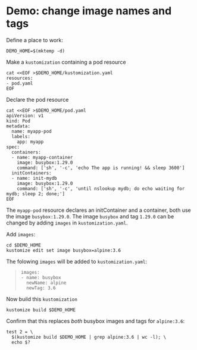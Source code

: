 # Demo: change image names and tags


Define a place to work:

<!-- @makeWorkplace @test -->
```
DEMO_HOME=$(mktemp -d)
```

Make a `kustomization` containing a pod resource

<!-- @createKustomization @test -->
```
cat <<EOF >$DEMO_HOME/kustomization.yaml
resources:
- pod.yaml
EOF
```

Declare the pod resource

<!-- @createDeployment @test -->
```
cat <<EOF >$DEMO_HOME/pod.yaml
apiVersion: v1
kind: Pod
metadata:
  name: myapp-pod
  labels:
    app: myapp
spec:
  containers:
  - name: myapp-container
    image: busybox:1.29.0
    command: ['sh', '-c', 'echo The app is running! && sleep 3600']
  initContainers:
  - name: init-mydb
    image: busybox:1.29.0
    command: ['sh', '-c', 'until nslookup mydb; do echo waiting for mydb; sleep 2; done;']
EOF
```

The `myapp-pod` resource declares an initContainer and a container, both use the image `busybox:1.29.0`.
The image `busybox` and tag `1.29.0` can be changed by adding `images` in `kustomization.yaml`.


Add `images`:
<!-- @addImages @test -->
```
cd $DEMO_HOME
kustomize edit set image busybox=alpine:3.6
```

The folowing `images` will be added to `kustomization.yaml`:
> ```
> images:
> - name: busybox
>   newName: alpine
>   newTag: 3.6
> ```

Now build this `kustomization`
<!-- @kustomizeBuild @test -->
```
kustomize build $DEMO_HOME
```

Confirm that this replaces _both_ busybox images and tags for `alpine:3.6`:

<!-- @confirmImages @test -->
```
test 2 = \
  $(kustomize build $DEMO_HOME | grep alpine:3.6 | wc -l); \
  echo $?
```

